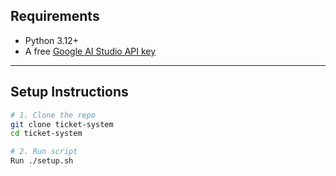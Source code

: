 ## Requirements

- Python 3.12+
- A free [Google AI Studio API key](https://aistudio.google.com/app/apikey)

---

## Setup Instructions

```bash
# 1. Clone the repo
git clone ticket-system
cd ticket-system

# 2. Run script
Run ./setup.sh